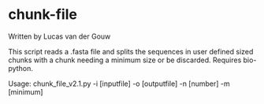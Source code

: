 # chunk-file
Written by Lucas van der Gouw

This script reads a .fasta file and splits the sequences in user defined sized chunks with a chunk needing a minimum size or be discarded. Requires bio-python. 

Usage: chunk_file_v2.1.py -i [inputfile] -o [outputfile] -n [number] -m [minimum]
  
  
